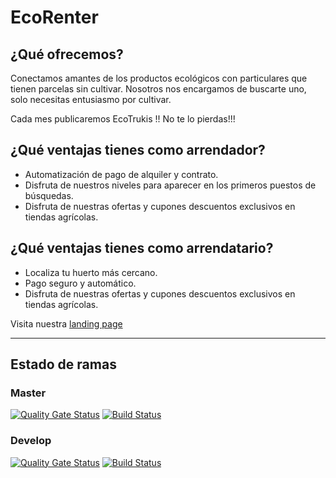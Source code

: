 # EcoRenter
 
## ¿Qué ofrecemos?

Conectamos amantes de los productos ecológicos con particulares que tienen parcelas sin cultivar. Nosotros nos encargamos de buscarte uno, solo necesitas entusiasmo por cultivar.

Cada mes publicaremos EcoTrukis !! No te lo pierdas!!!

## ¿Qué ventajas tienes como arrendador?

* Automatización de pago de alquiler y contrato.
* Disfruta de nuestros niveles para aparecer en los primeros puestos de búsquedas.
* Disfruta de nuestras ofertas y cupones descuentos exclusivos en tiendas agrícolas.

## ¿Qué ventajas tienes como arrendatario?

* Localiza tu huerto más cercano.
* Pago seguro y automático.
* Disfruta de nuestras ofertas y cupones descuentos exclusivos en tiendas agrícolas.

Visita nuestra [landing page](https://ecorenter.github.io/)

---

## Estado de ramas 

### Master 

[![Quality Gate Status](https://sonarcloud.io/api/project_badges/measure?branch=master&project=antnolang_EcoRenter&metric=alert_status)](https://sonarcloud.io/dashboard?id=antnolang_EcoRenter&branch=master) [![Build Status](https://travis-ci.org/antnolang/EcoRenter.svg?branch=master)](https://travis-ci.org/antnolang/EcoRenter)

### Develop

[![Quality Gate Status](https://sonarcloud.io/api/project_badges/measure?branch=develop&project=antnolang_EcoRenter&metric=alert_status)](https://sonarcloud.io/dashboard?id=antnolang_EcoRenter&branch=develop) [![Build Status](https://travis-ci.org/antnolang/EcoRenter.svg?branch=develop)](https://travis-ci.org/antnolang/EcoRenter)

